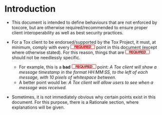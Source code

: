 Introduction
============

- This document is intended to define behaviours that are not enforced by
  toxcore, but are otherwise required/recommended to ensure proper client
  interoperability as well as best security practices.

- For a Tox client to be endorsed/supported by the Tox Project, it must, at
  minimum, comply with every ![](badge/req.png) point in this document (except
  where otherwise stated).  For this reason, things that are ![](badge/req.png)
  should not be needlessly specific.
    - For example, this is a **bad** ![](badge/req.png) point: *A Tox client
      will show a message timestamp in the format HH:MM:SS, to the left of each
      message, with 10 pixels of whitespace between.*
    - A better point would be: *A Tox client will allow users to see when a
      message was received.*

- Sometimes, it is not immediately obvious why certain points exist in this
  document. For this purpose, there is a Rationale section, where explanations
  will be given.
